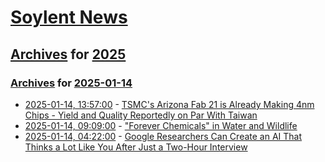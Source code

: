 # [Soylent News](../../../README.md)

## [Archives](../../index.md) for [2025](../index.md)

### [Archives](../../index.md) for [2025-01-14](index.md)

* [2025-01-14, 13:57:00](https://soylentnews.org/article.pl?sid=25/01/13/199235&from=rss) - [TSMC's Arizona Fab 21 is Already Making 4nm Chips - Yield and Quality Reportedly on Par With Taiwan](https://soylentnews.org/article.pl?sid=25/01/13/199235&from=rss)
* [2025-01-14, 09:09:00](https://soylentnews.org/article.pl?sid=25/01/13/0522231&from=rss) - [\"Forever Chemicals\" in Water and Wildlife](https://soylentnews.org/article.pl?sid=25/01/13/0522231&from=rss)
* [2025-01-14, 04:22:00](https://soylentnews.org/article.pl?sid=25/01/13/0513203&from=rss) - [Google Researchers Can Create an AI That Thinks a Lot Like You After Just a Two-Hour Interview](https://soylentnews.org/article.pl?sid=25/01/13/0513203&from=rss)
